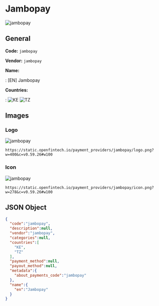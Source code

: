 
# Jambopay 
![jambopay](https://static.openfintech.io/payment_providers/jambopay/logo.png?w=400&c=v0.59.26#w100)  

## General 
 
**Code:** `jambopay` 
 
**Vendor:** `jambopay` 
 
**Name:** 
 
:	[EN] Jambopay 
 
 
**Countries:** 
 
:	![KE](https://cdnjs.cloudflare.com/ajax/libs/flag-icon-css/3.3.0/flags/4x3/ke.svg#w24) 	![TZ](https://cdnjs.cloudflare.com/ajax/libs/flag-icon-css/3.3.0/flags/4x3/tz.svg#w24)  

## Images 

### Logo 
 
![jambopay](https://static.openfintech.io/payment_providers/jambopay/logo.png?w=400&c=v0.59.26#w100)  

```
https://static.openfintech.io/payment_providers/jambopay/logo.png?w=400&c=v0.59.26#w100
```  

### Icon 
 
![jambopay](https://static.openfintech.io/payment_providers/jambopay/icon.png?w=278&c=v0.59.26#w100)  

```
https://static.openfintech.io/payment_providers/jambopay/icon.png?w=278&c=v0.59.26#w100
```  

## JSON Object 

```json
{
  "code":"jambopay",
  "description":null,
  "vendor":"jambopay",
  "categories":null,
  "countries":[
    "KE",
    "TZ"
  ],
  "payment_method":null,
  "payout_method":null,
  "metadata":{
    "about_payments_code":"jambopay"
  },
  "name":{
    "en":"Jambopay"
  }
}
```  
